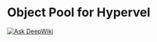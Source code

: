 Object Pool for Hypervel
===

[![Ask DeepWiki](https://deepwiki.com/badge.svg)](https://deepwiki.com/hypervel/object-pool)